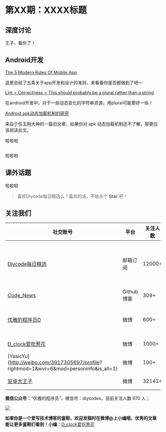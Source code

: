 # 第XX期：XXXX标题

## 深度讨论

[]()

王子，看你了！

## Android开发

[The 5 Modern Rules Of Mobile App](http://www.tentronixnz.com/blogs/technology-and-services/mobile-app-design-rules/)

这里总结了五条关于app开发和设计的准则，来看看你是否都做到了吧～

[Lint > Correctness > This should probably be a plural rather than a string](https://medium.com/chanse-games-developers/lint-correctness-this-should-probably-be-a-plural-rather-than-a-string-a1c7298f4996#.u8fol26ud)

在android开发中，对于一些动态变化的字符串资源，用plural可能更好一些！

[Android apk动态加载机制的研究](http://blog.csdn.net/singwhatiwanna/article/details/22597587)

来自于任玉刚大神的一篇旧文章，如果你对 apk 动态加载机制还不了解，那更应该阅读此文。

[]()

啦啦啦

[]()

![]()

啦啦啦

## 课外话题

[]()

啦啦啦

> 喜欢Diycode每日精选么？喜欢的话，不妨点个 **Star** 吧！

## 关注我们

| 社交账号  |  平台  | 关注人数 | 说明 |
| -------- | -------- | -------- | -------- |
| [Diycode每日精选](http://list.qq.com/cgi-bin/qf_invite?id=d469993d2c888e971c0fbb2309c4d84256968386b126b967)|   邮箱订阅  | 12000+ | 每日分享一次Android、iOS、Swfit技术干货  |
| [Code_News](https://github.com/DiyCodes/code_news) |    Github博客  |309+ | 每日邮件推送列表  |
| [优雅的程序员D](http://weibo.com/u/5891258264) |   微博  | 600+ | 官方微博，每日分享开源信息  |
| [D_clock爱吃葱花](http://weibo.com/u/2480694892)  |   微博  | 1000+ | 日报发起人  |
|[YasicYu](http://weibo.com/3917305697/profile? rightmod=1&wvr=6&mod=personinfo&is_all=1)  |   微博  | 100+ | 日报发起人  |
|[安卓大王子](http://weibo.com/apkbus/)   |   微博  | 32141+ | 日报发起人  |



**微信公众号：**“优雅的程序员”，微信号：diycodes，目前关注人数 970 人；

![](http://upload-images.jianshu.io/upload_images/1846413-b42abfa70f909099.jpg?imageMogr2/auto-orient/strip%7CimageView2/2/w/1240)

**如果你是一个爱写技术博客的童鞋，欢迎发稿时在微博@上小编哦，优秀的文章能让更多童鞋们看到！小编：**[D_clock爱吃葱花](http://weibo.com/2480694892/profile?rightmod=1&wvr=6&mod=personinfo&is_all=1)

